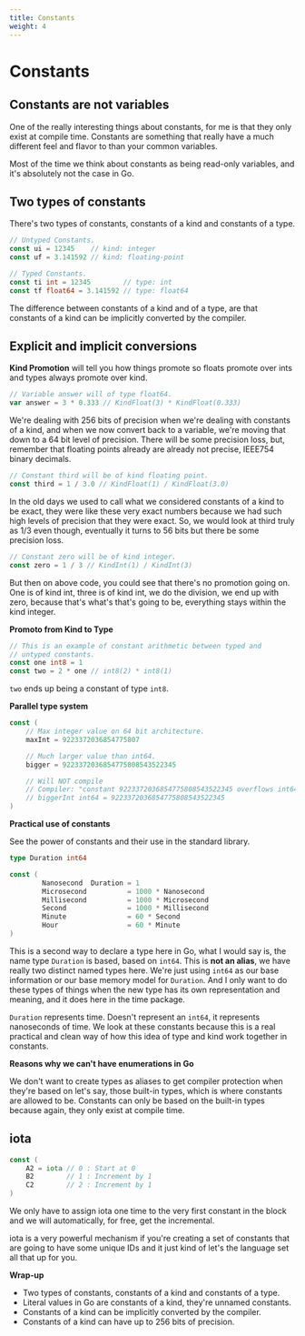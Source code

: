 ```yaml
---
title: Constants
weight: 4
---
```


# Constants

## Constants are not variables

One of the really interesting things about constants, for me is that they only exist at compile time. Constants are something that really have a much different feel and flavor to than your common variables.

Most of the time we think about constants as being read-only variables, and it's absolutely not the case in Go.

## Two types of constants

There's two types of constants, constants of a kind and constants of a type.

```go
// Untyped Constants.
const ui = 12345    // kind: integer
const uf = 3.141592 // kind: floating-point

// Typed Constants.
const ti int = 12345        // type: int
const tf float64 = 3.141592 // type: float64
```

The difference between constants of a kind and of a type, are that constants of a kind can be implicitly converted by the compiler.

## Explicit and implicit conversions

**Kind Promotion** will tell you how things promote so floats promote over ints and types always promote over kind.

```go
// Variable answer will of type float64.
var answer = 3 * 0.333 // KindFloat(3) * KindFloat(0.333)
```

We're dealing with 256 bits of precision when we're dealing with constants of a kind, and when we now convert back to a variable, we're moving that down to a 64 bit level of precision. There will be some precision loss, but, remember that floating points already are already not precise, IEEE754 binary decimals.

```go
// Constant third will be of kind floating point.
const third = 1 / 3.0 // KindFloat(1) / KindFloat(3.0)
```

In the old days we used to call what we considered constants of a kind to be exact, they were like these very exact numbers because we had such high levels of precision that they were exact. So, we would look at third truly as 1/3 even though, eventually it turns to 56 bits but there be some precision loss.

```go
// Constant zero will be of kind integer.
const zero = 1 / 3 // KindInt(1) / KindInt(3)
```

But then on above code, you could see that there's no promotion going on. One is of kind int, three is of kind int, we do the division, we end up with zero, because that's what's that's going to be, everything stays within the kind integer.

**Promoto from Kind to Type**

```go
// This is an example of constant arithmetic between typed and
// untyped constants.
const one int8 = 1
const two = 2 * one // int8(2) * int8(1)
```

`two` ends up being a constant of type `int8`.

**Parallel type system**

```go
const (
	// Max integer value on 64 bit architecture.
	maxInt = 9223372036854775807

	// Much larger value than int64.
	bigger = 9223372036854775808543522345

	// Will NOT compile
	// Compiler: "constant 9223372036854775808543522345 overflows int64"
	// biggerInt int64 = 9223372036854775808543522345
)
```

**Practical use of constants**

See the power of constants and their use in the standard library.

```go
type Duration int64

const (
        Nanosecond  Duration = 1
        Microsecond          = 1000 * Nanosecond
        Millisecond          = 1000 * Microsecond
        Second               = 1000 * Millisecond
        Minute               = 60 * Second
        Hour                 = 60 * Minute
)
```

This is a second way to declare a type here in Go, what I would say is, the name type `Duration` is based, based on `int64`. This is **not an alias**, we have really two distinct named types here. We're just using `int64` as our base information or our base memory model for `Duration`. And I only want to do these types of things when the new type has its own representation and meaning, and it does here in the time package.

`Duration` represents time. Doesn't represent an `int64`, it represents nanoseconds of time. We look at these constants because this is a real practical and clean way of how this idea of type and kind work together in constants.

**Reasons why we can't have enumerations in Go**

We don't want to create types as aliases to get compiler protection when they're based on let's say, those built-in types, which is where constants are allowed to be. Constants can only be based on the built-in types because again, they only exist at compile time.

## iota

```go
const (
    A2 = iota // 0 : Start at 0
    B2        // 1 : Increment by 1
    C2        // 2 : Increment by 1
)
```

We only have to assign iota one time to the very first constant in the block and we will automatically, for free, get the incremental.

iota is a very powerful mechanism if you're creating a set of constants that are going to have some unique IDs and it just kind of let's the language set all that up for you.

**Wrap-up**

- Two types of constants, constants of a kind and constants of a type.
- Literal values in Go are constants of a kind, they're unnamed constants.
- Constants of a kind can be implicitly converted by the compiler.
- Constants of a kind can have up to 256 bits of precision.
